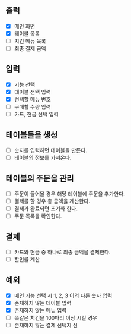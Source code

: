 ## 출력

- [x] 메인 화면
- [x] 테이블 목록
- [ ] 치킨 메뉴 목록
- [ ] 최종 결제 금액

## 입력

- [x] 기능 선택
- [x] 테이블 선택 입력
- [x] 선택할 메뉴 번호
- [ ] 구매할 수량 입력
- [ ] 카드, 현금 선택 입력

## 테이블들을 생성

- [ ] 숫자를 입력하면 테이블을 만든다.
- [ ] 테이블의 정보를 가져온다.

## 테이블의 주문을 관리

- [ ] 주문이 들어올 경우 해당 테이블에 주문을 추가한다.
- [ ] 결제를 할 경우 총 금액을 계산한다.
- [ ] 결제가 완료되면 초기화 한다.
- [ ] 주문 목록을 확인한다.

## 결제

- [ ] 카드와 현금 중 하나로 최종 금액을 결제한다.
- [ ] 할인률 계산

## 예외
- [x] 메인 기능 선택 시 1, 2, 3 이외 다른 숫자 입력
- [x] 존재하지 않는 테이블 입력
- [x] 존재하지 않는 메뉴 입력
- [ ] 똑같은 치킨을 100마리 이상 시킬 경우
- [ ] 존재하지 않는 결제 선택지 선